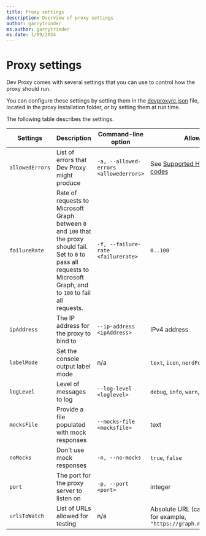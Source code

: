 ```yaml
---
title: Proxy settings
description: Overview of proxy settings
author: garrytrinder
ms.author: garrytrinder
ms.date: 1/09/2024
---
```


# Proxy settings

Dev Proxy comes with several settings that you can use to control how the proxy should run.

You can configure these settings by setting them in the [devproxyrc.json](./devproxyrc.md) file, located in the proxy installation folder, or by setting them at run time.

The following table describes the settings.

|Settings|Description|Command-line option|Allowed values|Default value|
--|--|--|--|--
`allowedErrors`|List of errors that Dev Proxy might produce|`-a, --allowed-errors <allowederrors>`| See [Supported HTTP error status codes](./Supported-HTTP-error-status-codes.md)|All supported error codes
`failureRate`|Rate of requests to Microsoft Graph between `0` and `100` that the proxy should fail. Set to `0` to pass all requests to Microsoft Graph, and to `100` to fail all requests.|`-f, --failure-rate <failurerate>`|`0..100`|`50`
`ipAddress`|The IP address for the proxy to bind to|`--ip-address <ipAddress>`|IPv4 address|`127.0.0.1`
`labelMode`| Set the console output label mode |n/a|`text`, `icon`, `nerdFont`| `text`
`logLevel`|Level of messages to log|`--log-level <loglevel>`|`debug`, `info`, `warn`, `error`| `info`
`mocksFile`|Provide a file populated with mock responses|`--mocks-file <mocksfile>`| text |`mocks.json`
`noMocks`|Don't use mock responses|`-n, --no-mocks`|`true`, `false`|`false`
`port`|The port for the proxy server to listen on|`-p, --port <port>`|integer|`8000`
`urlsToWatch`|List of URLs allowed for testing|n/a|Absolute URL (can contain wildcards) for example, `"https://graph.microsoft.com/v1.0/*"`|See [devproxyrc](./devproxyrc.md) file
